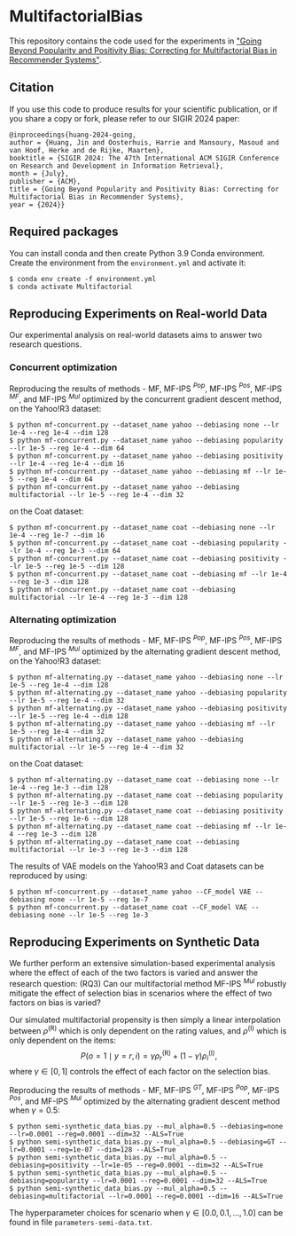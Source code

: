 # MultifactorialBias
This repository contains the code used for the experiments in ["Going Beyond Popularity and Positivity Bias: Correcting for Multifactorial Bias in Recommender Systems"](https:/?).

## Citation
If you use this code to produce results for your scientific publication, or if you share a copy or fork, please refer to our SIGIR 2024 paper:
```
@inproceedings{huang-2024-going,
author = {Huang, Jin and Oosterhuis, Harrie and Mansoury, Masoud and van Hoof, Herke and de Rijke, Maarten},
booktitle = {SIGIR 2024: The 47th International ACM SIGIR Conference on Research and Development in Information Retrieval},
month = {July},
publisher = {ACM},
title = {Going Beyond Popularity and Positivity Bias: Correcting for Multifactorial Bias in Recommender Systems},
year = {2024}}
```

## Required packages
You can install conda and then create Python 3.9 Conda environment. 
Create the environment from the ```environment.yml``` and activate it:
```
$ conda env create -f environment.yml
$ conda activate Multifactorial
```

## Reproducing Experiments on Real-world Data
Our experimental analysis on real-world datasets aims to answer
two research questions.
<!-- ### RQ1: Does our multifactorial method better mitigate the effect of bias than existing single-factor debiasing methods? -->

### Concurrent optimization
Reproducing the results of methods - MF, MF-IPS $^{Pop}$, MF-IPS $^{Pos}$, MF-IPS $^{MF}$, and MF-IPS $^{Mul}$ optimized by the concurrent gradient descent method, \
on the Yahoo!R3 dataset:
```
$ python mf-concurrent.py --dataset_name yahoo --debiasing none --lr 1e-4 --reg 1e-4 --dim 128
$ python mf-concurrent.py --dataset_name yahoo --debiasing popularity --lr 1e-5 --reg 1e-4 --dim 64
$ python mf-concurrent.py --dataset_name yahoo --debiasing positivity --lr 1e-4 --reg 1e-4 --dim 16
$ python mf-concurrent.py --dataset_name yahoo --debiasing mf --lr 1e-5 --reg 1e-4 --dim 64
$ python mf-concurrent.py --dataset_name yahoo --debiasing multifactorial --lr 1e-5 --reg 1e-4 --dim 32
```
on the Coat dataset:
```
$ python mf-concurrent.py --dataset_name coat --debiasing none --lr 1e-4 --reg 1e-7 --dim 16
$ python mf-concurrent.py --dataset_name coat --debiasing popularity --lr 1e-4 --reg 1e-3 --dim 64
$ python mf-concurrent.py --dataset_name coat --debiasing positivity --lr 1e-5 --reg 1e-5 --dim 128
$ python mf-concurrent.py --dataset_name coat --debiasing mf --lr 1e-4 --reg 1e-3 --dim 128
$ python mf-concurrent.py --dataset_name coat --debiasing multifactorial --lr 1e-4 --reg 1e-3 --dim 128
```

### Alternating optimization


Reproducing the results of methods - MF, MF-IPS $^{Pop}$, MF-IPS $^{Pos}$, MF-IPS $^{MF}$, and MF-IPS $^{Mul}$ optimized by the alternating gradient descent method, \
on the Yahoo!R3 dataset:
```
$ python mf-alternating.py --dataset_name yahoo --debiasing none --lr 1e-5 --reg 1e-4 --dim 128
$ python mf-alternating.py --dataset_name yahoo --debiasing popularity --lr 1e-5 --reg 1e-4 --dim 32
$ python mf-alternating.py --dataset_name yahoo --debiasing positivity --lr 1e-5 --reg 1e-4 --dim 128
$ python mf-alternating.py --dataset_name yahoo --debiasing mf --lr 1e-5 --reg 1e-4 --dim 32
$ python mf-alternating.py --dataset_name yahoo --debiasing multifactorial --lr 1e-5 --reg 1e-4 --dim 32
```
on the Coat dataset:
```
$ python mf-alternating.py --dataset_name coat --debiasing none --lr 1e-4 --reg 1e-3 --dim 128
$ python mf-alternating.py --dataset_name coat --debiasing popularity --lr 1e-5 --reg 1e-3 --dim 128
$ python mf-alternating.py --dataset_name coat --debiasing positivity --lr 1e-5 --reg 1e-6 --dim 128
$ python mf-alternating.py --dataset_name coat --debiasing mf --lr 1e-4 --reg 1e-3 --dim 128
$ python mf-alternating.py --dataset_name coat --debiasing multifactorial --lr 1e-3 --reg 1e-3 --dim 128
```


<!-- ### RQ2: How do varying smoothing parameters and our alternating gradient descent approach affect our multifactorial method? -->

The results of VAE models on the Yahoo!R3 and Coat datasets can be reproduced by using:
```
$ python mf-concurrent.py --dataset_name yahoo --CF_model VAE --debiasing none --lr 1e-5 --reg 1e-7
$ python mf-concurrent.py --dataset_name coat --CF_model VAE --debiasing none --lr 1e-5 --reg 1e-3
```

## Reproducing Experiments on Synthetic Data
We further perform an extensive simulation-based experimental analysis where the effect of each of the two factors is varied and answer the research question: (RQ3) Can our multifactorial method MF-IPS $^{Mul}$ robustly mitigate the effect of selection bias in scenarios where the effect of two factors on bias is varied?

Our simulated multifactorial propensity is then simply a linear interpolation between $\rho^{(\text{R})}$ which is only dependent on the rating values, and $\rho^{(\text{I})}$ which is only dependent on the items: $$ P(o=1 \mid y=r, i) = \gamma \rho^{(\text{R})}_r + (1 - \gamma) \rho^{(\text{I})}_i, $$
where $\gamma \in [0, 1]$ controls the effect of each factor on the selection bias.

Reproducing the results of methods - MF, MF-IPS $^{GT}$, MF-IPS $^{Pop}$, MF-IPS $^{Pos}$, and MF-IPS $^{Mul}$ optimized by the alternating gradient descent method when $\gamma = 0.5$:

```
$ python semi-synthetic_data_bias.py --mul_alpha=0.5 --debiasing=none --lr=0.0001 --reg=0.0001 --dim=32 --ALS=True
$ python semi-synthetic_data_bias.py --mul_alpha=0.5 --debiasing=GT --lr=0.0001 --reg=1e-07 --dim=128 --ALS=True
$ python semi-synthetic_data_bias.py --mul_alpha=0.5 --debiasing=positivity --lr=1e-05 --reg=0.0001 --dim=32 --ALS=True
$ python semi-synthetic_data_bias.py --mul_alpha=0.5 --debiasing=popularity --lr=0.0001 --reg=0.0001 --dim=32 --ALS=True
$ python semi-synthetic_data_bias.py --mul_alpha=0.5 --debiasing=multifactorial --lr=0.0001 --reg=0.0001 --dim=16 --ALS=True
```
The hyperparameter choices for scenario when $\gamma \in [0.0, 0.1, \ldots, 1.0]$ can be found in file ```parameters-semi-data.txt```.
